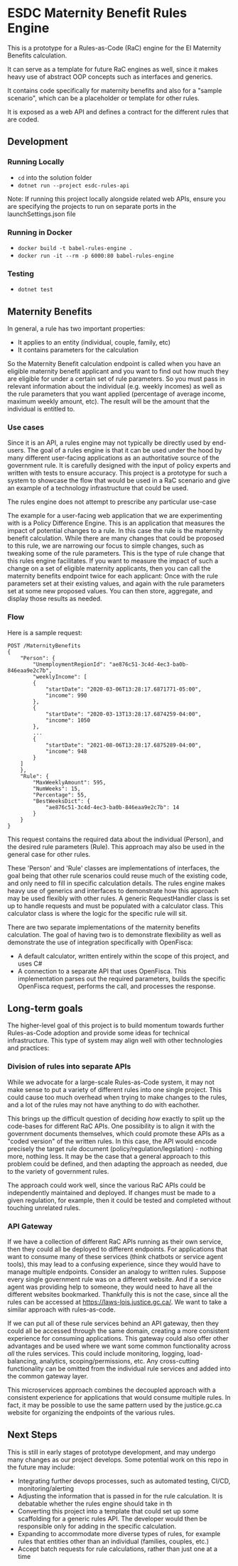 # ESDC Maternity Benefit Rules Engine

This is a prototype for a Rules-as-Code (RaC) engine for the EI Maternity Benefits calculation. 

It can serve as a template for future RaC engines as well, since it makes heavy use of abstract OOP concepts such as interfaces and generics. 

It contains code specifically for maternity benefits and also for a "sample scenario", which can be a placeholder or template for other rules. 

It is exposed as a web API and defines a contract for the different rules that are coded.


## Development

### Running Locally

- `cd` into the solution folder
- `dotnet run --project esdc-rules-api`

Note: If running this project locally alongside related web APIs, ensure you are specifying the projects to run on separate ports in the launchSettings.json file

### Running in Docker

- `docker build -t babel-rules-engine .`
- `docker run -it --rm -p 6000:80 babel-rules-engine`

### Testing

-  `dotnet test`


## Maternity Benefits

In general, a rule has two important properties:
- It applies to an entity (individual, couple, family, etc)
- It contains parameters for the calculation

So the Maternity Benefit calculation endpoint is called when you have an eligible maternity benefit applicant and you want to find out how much they are eligible for under a certain set of rule parameters. So you must pass in relevant information about the individual (e.g. weekly incomes) as well as the rule parameters that you want applied (percentage of average income, maximum weekly amount, etc). The result will be the amount that the individual is entitled to. 

### Use cases

Since it is an API, a rules engine may not typically be directly used by end-users. The goal of a rules engine is that it can be used under the hood by many different user-facing applications as an authoritative source of the government rule. It is carefully designed with the input of policy experts and written with tests to ensure accuracy. This project is a prototype for such a system to showcase the flow that would be used in a RaC scenario and give an example of a technology infrastructure that could be used.

The rules engine does not attempt to prescribe any particular use-case 

The example for a user-facing web application that we are experimenting with is a Policy Difference Engine. This is an application that measures the impact of potential changes to a rule. In this case the rule is the maternity benefit calculation. While there are many changes that could be proposed to this rule, we are narrowing our focus to simple changes, such as tweaking some of the rule parameters. This is the type of rule change that this rules engine facilitates. If you want to measure the impact of such a change on a set of eligible maternity applicants, then you can call the maternity benefits endpoint twice for each applicant: Once with the rule parameters set at their existing values, and again with the rule parameters set at some new proposed values. You can then store, aggregate, and display those results as needed. 


### Flow

Here is a sample request:

```
POST /MaternityBenefits
{
    "Person": {
        "UnemploymentRegionId": "ae876c51-3c4d-4ec3-ba0b-846eaa9e2c7b",
        "weeklyIncome": [
        {
            "startDate": "2020-03-06T13:28:17.6871771-05:00",
            "income": 990
        },
        {
            "startDate": "2020-03-13T13:28:17.6874259-04:00",
            "income": 1050
        },
        ...
        {
            "startDate": "2021-08-06T13:28:17.6875289-04:00",
            "income": 948
        }
    ]
    },
    "Rule": {
        "MaxWeeklyAmount": 595,
        "NumWeeks": 15,
        "Percentage": 55,
        "BestWeeksDict": {
            "ae876c51-3c4d-4ec3-ba0b-846eaa9e2c7b": 14
        }
    }
}

```

This request contains the required data about the individual (Person), and the desired rule parameters (Rule). This approach may also be used in the general case for other rules.

These 'Person' and 'Rule' classes are implementations of interfaces, the goal being that other rule scenarios could reuse much of the existing code, and only need to fill in specific calculation details. The rules engine makes heavy use of generics and interfaces to demonstrate how this approach may be used flexibly with other rules. A generic RequestHandler class is set up to handle requests and must be populated with a calculator class. This calculator class is where the logic for the specific rule will sit.

There are two separate implementations of the maternity benefits calculation. The goal of having two is to demonstrate flexibility as well as demonstrate the use of integration specifically with OpenFisca:
- A default calculator, written entirely within the scope of this project, and uses C#
- A connection to a separate API that uses OpenFisca. This implementation parses out the required parameters, builds the specific OpenFisca request, performs the call, and processes the response.

## Long-term goals

The higher-level goal of this project is to build momentum towards further Rules-as-Code adoption and provide some ideas for technical infrastructure. This type of system may align well with other technologies and practices:

### Division of rules into separate APIs

While we advocate for a large-scale Rules-as-Code system, it may not make sense to put a variety of different rules into one single project. This could cause too much overhead when trying to make changes to the rules, and a lot of the rules may not have anything to do with eachother.

This brings up the difficult question of deciding *how* exactly to split up the code-bases for different RaC APIs. One possibility is to align it with the government documents themselves, which could promote these APIs as a "coded version" of the written rules. In this case, the API would encode precisely the target rule document (policy/regulation/legslation) - nothing more, nothing less. It may be the case that a general approach to this problem could be defined, and then adapting the approach as needed, due to the variety of government rules.

The approach could work well, since the various RaC APIs could be independently maintained and deployed. If changes must be made to a given regulation, for example, then it could be tested and completed without touching unrelated rules.

### API Gateway

If we have a collection of different RaC APIs running as their own service, then they could all be deployed to different endpoints. For applications that want to consume many of these services (think chatbots or service agent tools), this may lead to a confusing experience, since they would have to manage multiple endpoints. Consider an analogy to written rules. Suppose every single government rule was on a different website. And if a service agent was providing help to someone, they would need to have all the different websites bookmarked. Thankfully this is not the case, since all the rules can be accessed at https://laws-lois.justice.gc.ca/. We want to take a similar approach with rules-as-code. 

If we can put all of these rule services behind an API gateway, then they could all be accessed through the same domain, creating a more consistent experience for consuming applications. This gateway could also offer other advantages and be used where we want some common functionality across *all* the rules services. This could include monitoring, logging, load-balancing, analytics, scoping/permissions, etc. Any cross-cutting functionality can be omitted from the individual rule services and added into the common gateway layer. 

This microservices approach combines the decoupled approach with a consistent experience for applications that would consume multiple rules. In fact, it may be possible to use the same pattern used by the justice.gc.ca website for organizing the endpoints of the various rules. 


## Next Steps

This is still in early stages of prototype development, and may undergo many changes as our project develops. Some potential work on this repo in the future may include:
- Integrating further devops processes, such as automated testing, CI/CD, monitoring/alerting
- Adjusting the information that is passed in for the rule calculation. It is debatable whether the rules engine should take in th
- Converting this project into a template that could set up some scaffolding for a generic rules API. The developer would then be responsible only for adding in the specific calculation. 
- Expanding to accommodate more diverse types of rules, for example rules that entities other than an individual (families, couples, etc.)
- Accept batch requests for rule calculations, rather than just one at a time


